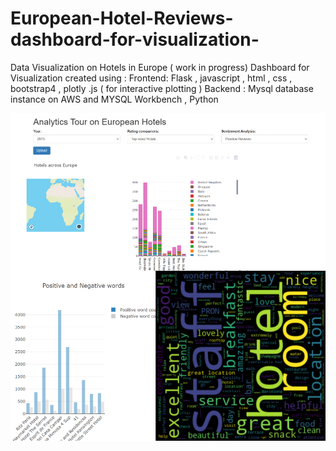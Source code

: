 # European-Hotel-Reviews-dashboard-for-visualization-
Data Visualization on Hotels in Europe  ( work in progress) 
Dashboard for Visualization created using :
Frontend: Flask , javascript , html , css , bootstrap4  , plotly .js ( for interactive plotting )
Backend : Mysql database instance on AWS and MYSQL Workbench , Python 

![](image.png)
